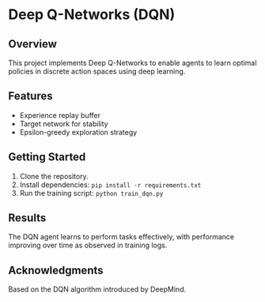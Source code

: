 # Deep Q-Networks (DQN)

## Overview
This project implements Deep Q-Networks to enable agents to learn optimal policies in discrete action spaces using deep learning.

## Features
- Experience replay buffer
- Target network for stability
- Epsilon-greedy exploration strategy

## Getting Started
1. Clone the repository.
2. Install dependencies: `pip install -r requirements.txt`
3. Run the training script: `python train_dqn.py`

## Results
The DQN agent learns to perform tasks effectively, with performance improving over time as observed in training logs.

## Acknowledgments
Based on the DQN algorithm introduced by DeepMind.
